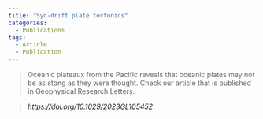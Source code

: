 ```yaml
---
title: "Syn-drift plate tectonics"
categories:
  - Publications
tags:
  - Article
  - Publication
---
```


> Oceanic plateaux from the Pacific reveals that oceanic plates may not be as stong as they were thought. Check our article that is published in Geophysical Research Letters.


> <cite><a href="https://doi.org/10.1029/2023GL105452">https://doi.org/10.1029/2023GL105452</a></cite>
